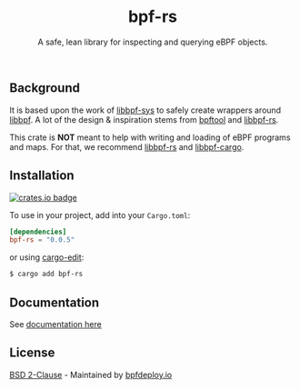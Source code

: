 <div align="center">
  <h1>bpf-rs</h1>
    <p>
      A safe, lean library for inspecting and querying eBPF objects.
    </p>
  <br>
</div>

## Background

It is based upon the work of [libbpf-sys](https://github.com/libbpf/libbpf-sys) to safely create wrappers around [libbpf](https://github.com/libbpf/libbpf). A lot of the design & inspiration stems from [bpftool](https://github.com/libbpf/bpftool) and [libbpf-rs](https://docs.rs/libbpf-rs).

This crate is **NOT** meant to help with writing and loading of eBPF programs and maps. For that, we recommend [libbpf-rs](https://docs.rs/libbpf-rs) and [libbpf-cargo](https://docs.rs/libbpf-cargo).

## Installation

[![crates.io badge](https://img.shields.io/crates/v/bpf-rs.svg)](https://crates.io/crates/bpf-rs)

To use in your project, add into your `Cargo.toml`:

```toml
[dependencies]
bpf-rs = "0.0.5"
```

or using [cargo-edit](https://github.com/killercup/cargo-edit):

```sh
$ cargo add bpf-rs
```

## Documentation

See [documentation here](https://docs.rs/bpf-rs/)

## License

[BSD 2-Clause](https://choosealicense.com/licenses/bsd-2-clause) - Maintained by [bpfdeploy.io](https://bpfdeploy.io)
